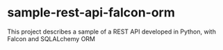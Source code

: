 # sample-rest-api-falcon-orm
This project describes a sample of a REST API developed in Python, with Falcon and SQLALchemy ORM
